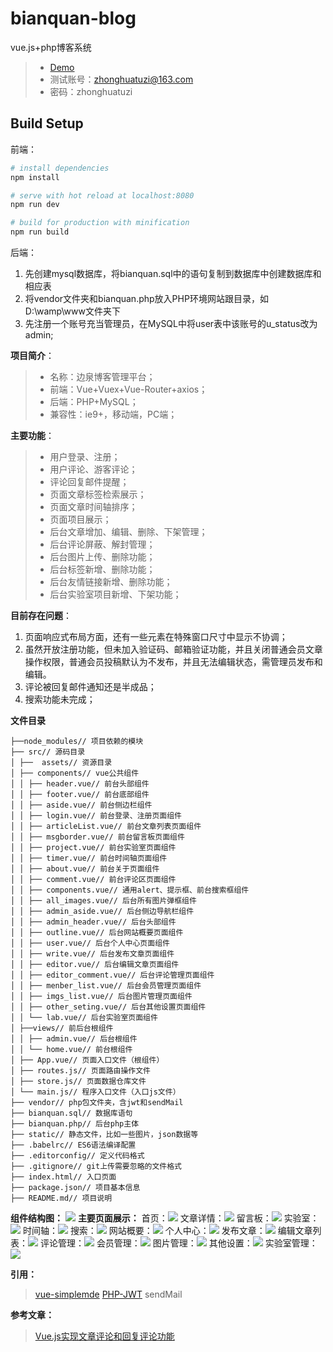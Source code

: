 # bianquan-blog
vue.js+php博客系统 
> * [Demo](http://www.ynxnw.top)
> * 测试账号：zhonghuatuzi@163.com
> * 密码：zhonghuatuzi

## Build Setup
前端：
``` bash
# install dependencies
npm install

# serve with hot reload at localhost:8080
npm run dev

# build for production with minification
npm run build
```
后端：
1.  先创建mysql数据库，将bianquan.sql中的语句复制到数据库中创建数据库和相应表
2.  将vendor文件夹和bianquan.php放入PHP环境网站跟目录，如D:\wamp\www文件夹下
3.  先注册一个账号充当管理员，在MySQL中将user表中该账号的u_status改为admin;



**项目简介**：
> * 名称：边泉博客管理平台；
> * 前端：Vue+Vuex+Vue-Router+axios；
> * 后端：PHP+MySQL；
> * 兼容性：ie9+，移动端，PC端；

**主要功能**：
> * 用户登录、注册；
> * 用户评论、游客评论；
> * 评论回复邮件提醒；
> * 页面文章标签检索展示；
> * 页面文章时间轴排序；
> * 页面项目展示；
> * 后台文章增加、编辑、删除、下架管理；
> * 后台评论屏蔽、解封管理；
> * 后台图片上传、删除功能；
> * 后台标签新增、删除功能；
> * 后台友情链接新增、删除功能；
> * 后台实验室项目新增、下架功能；

**目前存在问题**： 
1.  页面响应式布局方面，还有一些元素在特殊窗口尺寸中显示不协调；
2.  虽然开放注册功能，但未加入验证码、邮箱验证功能，并且关闭普通会员文章操作权限，普通会员投稿默认为不发布，并且无法编辑状态，需管理员发布和编辑。
3.  评论被回复邮件通知还是半成品；
4.  搜索功能未完成；


**文件目录**
```
├──node_modules// 项目依赖的模块    
├── src// 源码目录 
│ ├──  assets// 资源目录 
│ ├── components// vue公共组件
│ │ ├── header.vue// 前台头部组件
│ │ ├── footer.vue// 前台底部组件
│ │ ├── aside.vue// 前台侧边栏组件
│ │ ├── login.vue// 前台登录、注册页面组件
│ │ ├── articleList.vue// 前台文章列表页面组件
│ │ ├── msgborder.vue// 前台留言板页面组件
│ │ ├── project.vue// 前台实验室页面组件
│ │ ├── timer.vue// 前台时间轴页面组件
│ │ ├── about.vue// 前台关于页面组件
│ │ ├── comment.vue// 前台评论区页面组件
│ │ ├── components.vue// 通用alert、提示框、前台搜索框组件
│ │ ├── all_images.vue// 后台所有图片弹框组件
│ │ ├── admin_aside.vue// 后台侧边导航栏组件
│ │ ├── admin_header.vue// 后台头部组件
│ │ ├── outline.vue// 后台网站概要页面组件
│ │ ├── user.vue// 后台个人中心页面组件
│ │ ├── write.vue// 后台发布文章页面组件
│ │ ├── editor.vue// 后台编辑文章页面组件
│ │ ├── editor_comment.vue// 后台评论管理页面组件
│ │ ├── menber_list.vue// 后台会员管理页面组件
│ │ ├── imgs_list.vue// 后台图片管理页面组件
│ │ ├── other_seting.vue// 后台其他设置页面组件
│ │ └── lab.vue// 后台实验室页面组件
│ ├──views// 前后台根组件
│ │ ├── admin.vue// 后台根组件
│ │ └── home.vue// 前台根组件
│ ├── App.vue// 页面入口文件（根组件）
│ ├── routes.js// 页面路由操作文件
│ ├── store.js// 页面数据仓库文件
│ └── main.js// 程序入口文件（入口js文件）
├── vendor// php包文件夹，含jwt和sendMail
├── bianquan.sql// 数据库语句
├── bianquan.php// 后台php主体
├── static// 静态文件，比如一些图片，json数据等
├── .babelrc// ES6语法编译配置
├── .editorconfig// 定义代码格式
├── .gitignore// git上传需要忽略的文件格式
├── index.html// 入口页面
├── package.json// 项目基本信息
├── README.md// 项目说明
```
**组件结构图：**
![](http://www.ynxnw.top/static/imgs/20180405/jiegoutu.jpg)
**主要页面展示：**
首页：![](http://www.ynxnw.top/static/imgs/20180409/HOME.jpg)
文章详情：![](http://www.ynxnw.top/static/imgs/20180409/article.jpg)
留言板：![](http://www.ynxnw.top/static/imgs/20180409/MESSAGE.jpg)
实验室：![](http://www.ynxnw.top/static/imgs/20180409/PROJECT.jpg)
时间轴：![](http://www.ynxnw.top/static/imgs/20180409/SEARCH.jpg)
搜索：![](http://www.ynxnw.top/static/imgs/20180409/TIMER.jpg)
网站概要：![](http://www.ynxnw.top/static/imgs/20180406/outline.png)
个人中心：![](http://www.ynxnw.top/static/imgs/20180406/user.jpg)
发布文章：![](http://www.ynxnw.top/static/imgs/20180406/write.png)
编辑文章列表：![](http://www.ynxnw.top/static/imgs/20180406/edit.png)
评论管理：![](http://www.ynxnw.top/static/imgs/20180406/comment.png)
会员管理：![](http://www.ynxnw.top/static/imgs/20180406/member.png)
图片管理：![](http://www.ynxnw.top/static/imgs/20180406/imgs.png)
其他设置：![](http://www.ynxnw.top/static/imgs/20180406/otherseting.png)
实验室管理：![](http://www.ynxnw.top/static/imgs/20180406/lab.png)


**引用：**
> [vue-simplemde](https://github.com/F-loat/vue-simplemde)
> [PHP-JWT](https://packagist.org/packages/firebase/php-jwt)
> sendMail

**参考文章：**
> [Vue.js实现文章评论和回复评论功能](https://blog.csdn.net/weixin_35987513/article/details/53748707)


